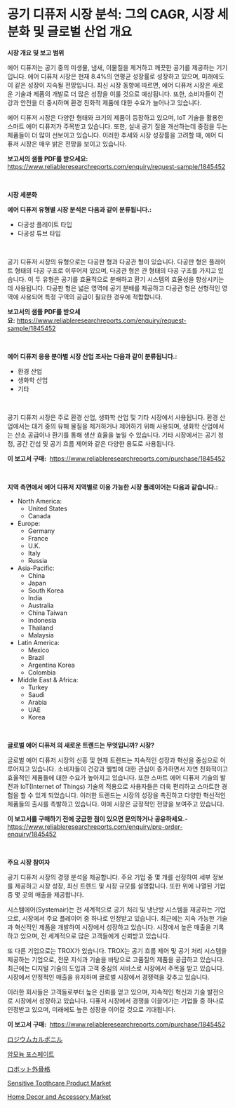 <p><h1>공기 디퓨저 시장 분석: 그의 CAGR, 시장 세분화 및 글로벌 산업 개요</h1></p><p><strong>시장 개요 및 보고 범위</strong></p>
<p><p>에어 디퓨저는 공기 중의 미생물, 냄새, 이물질을 제거하고 깨끗한 공기를 제공하는 기기입니다. 에어 디퓨저 시장은 현재 8.4%의 연평균 성장률로 성장하고 있으며, 미래에도 이 같은 성장이 지속될 전망입니다. 최신 시장 동향에 따르면, 에어 디퓨저 시장은 새로운 기술과 제품의 개발로 더 많은 성장을 이룰 것으로 예상됩니다. 또한, 소비자들이 건강과 안전을 더 중시하며 환경 친화적 제품에 대한 수요가 늘어나고 있습니다.</p><p>에어 디퓨저 시장은 다양한 형태와 크기의 제품이 등장하고 있으며, IoT 기술을 활용한 스마트 에어 디퓨저가 주목받고 있습니다. 또한, 실내 공기 질을 개선하는데 중점을 두는 제품들이 더 많이 선보이고 있습니다. 이러한 추세와 시장 성장률을 고려할 때, 에어 디퓨저 시장은 매우 밝은 전망을 보이고 있습니다.</p></p>
<p><strong>보고서의 샘플 PDF를 받으세요:</strong> <a href="https://www.reliableresearchreports.com/enquiry/request-sample/1845452">https://www.reliableresearchreports.com/enquiry/request-sample/1845452</a></p>
<p>&nbsp;</p>
<p><strong>시장 세분화</strong></p>
<p><strong>에어 디퓨저 유형별 시장 분석은 다음과 같이 분류됩니다.:</strong></p>
<p><ul><li>다공성 플레이트 타입</li><li>다공성 튜브 타입</li></ul></p>
<p>&nbsp;</p>
<p><p>공기 디퓨저 시장의 유형으로는 다공판 형과 다공관 형이 있습니다. 다공판 형은 플레이트 형태의 다공 구조로 이루어져 있으며, 다공관 형은 관 형태의 다공 구조를 가지고 있습니다. 이 두 유형은 공기를 효율적으로 분배하고 환기 시스템의 효율성을 향상시키는 데 사용됩니다. 다공판 형은 넓은 영역에 공기 분배를 제공하고 다공관 형은 선형적인 영역에 사용되어 특정 구역의 공급이 필요한 경우에 적합합니다.</p></p>
<p><strong>보고서의 샘플 PDF를 받으세요:</strong>&nbsp;<a href="https://www.reliableresearchreports.com/enquiry/request-sample/1845452">https://www.reliableresearchreports.com/enquiry/request-sample/1845452</a></p>
<p>&nbsp;</p>
<p><strong> 에어 디퓨저 응용 분야별 시장 산업 조사는 다음과 같이 분류됩니다.:</strong></p>
<p><ul><li>환경 산업</li><li>생화학 산업</li><li>기타</li></ul></p>
<p>&nbsp;</p>
<p><p>공기 디퓨저 시장은 주로 환경 산업, 생화학 산업 및 기타 시장에서 사용됩니다. 환경 산업에서는 대기 중의 유해 물질을 제거하거나 제어하기 위해 사용되며, 생화학 산업에서는 산소 공급이나 환기를 통해 생산 효율을 높일 수 있습니다. 기타 시장에서는 공기 청정, 공간 간섭 및 공기 흐름 제어와 같은 다양한 용도로 사용됩니다.</p></p>
<p><strong>이 보고서 구매:</strong>&nbsp; <a href="https://www.reliableresearchreports.com/purchase/1845452">https://www.reliableresearchreports.com/purchase/1845452</a></p>
<p>&nbsp;</p>
<p><strong>지역 측면에서 에어 디퓨저 지역별로 이용 가능한 시장 플레이어는 다음과 같습니다.:</strong></p>
<p><ul>
    <li>
        North America:
        <ul>
            <li>United States</li>
            <li>Canada</li>
        </ul>
    </li>
    <li>
        Europe:
        <ul>
            <li>Germany</li>
            <li>France</li>
            <li>U.K.</li>
            <li>Italy</li>
            <li>Russia</li>
        </ul>
    </li>
    <li>
        Asia-Pacific:
        <ul>
            <li>China</li>
            <li>Japan</li>
            <li>South Korea</li>
            <li>India</li>
            <li>Australia</li>
            <li>China Taiwan</li>
            <li>Indonesia</li>
            <li>Thailand</li>
            <li>Malaysia</li>
        </ul>
    </li>
    <li>
        Latin America:
        <ul>
            <li>Mexico</li>
            <li>Brazil</li>
            <li>Argentina Korea</li>
            <li>Colombia</li>
        </ul>
    </li>
    <li>
        Middle East & Africa:
        <ul>
            <li>Turkey</li>
            <li>Saudi</li>
            <li>Arabia</li>
            <li>UAE</li>
            <li>Korea</li>
        </ul>
    </li>
    </ul></p>
<p>&nbsp;</p>
<p><strong>글로벌 에어 디퓨저 의 새로운 트렌드는 무엇입니까? 시장?</strong></p>
<p><p>글로벌 에어 디퓨저 시장의 신흥 및 현재 트렌드는 지속적인 성장과 혁신을 중심으로 이루어지고 있습니다. 소비자들이 건강과 웰빙에 대한 관심이 증가하면서 자연 친화적이고 효율적인 제품들에 대한 수요가 높아지고 있습니다. 또한 스마트 에어 디퓨저 기술의 발전과 IoT(Internet of Things) 기술의 적용으로 사용자들은 더욱 편리하고 스마트한 경험을 할 수 있게 되었습니다. 이러한 트렌드는 시장의 성장을 촉진하고 다양한 혁신적인 제품들의 출시를 촉발하고 있습니다. 이에 시장은 긍정적인 전망을 보여주고 있습니다.</p></p>
<p><strong>이 보고서를 구매하기 전에 궁금한 점이 있으면 문의하거나 공유하세요.</strong>- <a href="https://www.reliableresearchreports.com/enquiry/pre-order-enquiry/1845452">https://www.reliableresearchreports.com/enquiry/pre-order-enquiry/1845452</a></p>
<p>&nbsp;</p>
<p><strong>주요 시장 참여자</strong></p>
<p><p>공기 디퓨저 시장의 경쟁 분석을 제공합니다. 주요 기업 중 몇 개를 선정하여 세부 정보를 제공하고 시장 성장, 최신 트렌드 및 시장 규모를 설명합니다. 또한 위에 나열된 기업 중 몇 곳의 매출을 제공합니다.</p><p>시스템에어(Systemair)는 전 세계적으로 공기 처리 및 냉난방 시스템을 제공하는 기업으로, 시장에서 주요 플레이어 중 하나로 인정받고 있습니다. 최근에는 지속 가능한 기술과 혁신적인 제품을 개발하여 시장에서 성장하고 있습니다. 시장에서 높은 매출을 기록하고 있으며, 전 세계적으로 많은 고객들에게 신뢰받고 있습니다.</p><p>또 다른 기업으로는 TROX가 있습니다. TROX는 공기 흐름 제어 및 공기 처리 시스템을 제공하는 기업으로, 전문 지식과 기술을 바탕으로 고품질의 제품을 공급하고 있습니다. 최근에는 디지털 기술의 도입과 고객 중심의 서비스로 시장에서 주목을 받고 있습니다. 시장에서 안정적인 매출을 유지하며 글로벌 시장에서 경쟁력을 갖추고 있습니다.</p><p>이러한 회사들은 고객들로부터 높은 신뢰를 얻고 있으며, 지속적인 혁신과 기술 발전으로 시장에서 성장하고 있습니다. 디퓨저 시장에서 경쟁을 이끌어가는 기업들 중 하나로 인정받고 있으며, 미래에도 높은 성장을 이어갈 것으로 기대됩니다.</p></p>
<p><strong>이 보고서 구매:</strong>&nbsp;&nbsp;<a href="https://www.reliableresearchreports.com/purchase/1845452">https://www.reliableresearchreports.com/purchase/1845452</a></p>
<p><p><a href="https://github.com/wkuactfdzwizk06/Market-Research-Report-List-1/blob/main/6766534186917.md">ロジウムカルボニル</a></p><p><a href="https://github.com/vsckjg50460/Market-Research-Report-List-1/blob/main/3873555186883.md">암모늄 포스페이트</a></p><p><a href="https://github.com/lrlmopnhwd79300/Market-Research-Report-List-1/blob/main/7272656186918.md">ロボット外骨格</a></p><p><a href="https://copper-carbon-84f.notion.site/Sensitive-Toothcare-Product-Market-Research-Report-Reveals-The-Latest-Trends-And-Opportunities-of-th-3028c254e5b34b3e8dd0d497b96cb9e2">Sensitive Toothcare Product Market</a></p><p><a href="https://cedar-agate-3da.notion.site/Home-Decor-and-Accessory-Market-Growth-Market-Trends-COVID-19-Impact-and-Forecasts-for-period-fro-69add41f17554436964a7efac85de605">Home Decor and Accessory Market</a></p></p>
